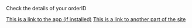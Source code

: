 Check the details of your orderID

[This is a link to the app (if installed)](https://al-coles.github.io/testPath)
[This is a link to another part of the site](https://al-coles.github.io/internal.md)